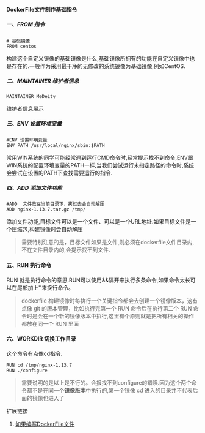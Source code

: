 #### DockerFile文件制作基础指令

##### 一、FROM 指令
```
# 基础镜像
FROM centos
```
构建这个自定义镜像的基础镜像是什么,基础镜像所拥有的功能在自定义镜像中也是存在的.一般作为采用最干净的无修改的系统镜像为基础镜像,例如CentOS.

##### 二、MAINTAINER 维护者信息
```
MAINTAINER MeDeity
```
维护者信息展示

##### 三、ENV 设置环境变量
```
#ENV 设置环境变量
ENV PATH /usr/local/nginx/sbin:$PATH
```
常用WIN系统的同学可能经常遇到运行CMD命令时,经常提示找不到命令,ENV跟WIN系统的配置环境变量的PATH一样,当我们尝试运行未指定路径的命令时,系统会尝试在设置的PATH下查找需要运行的指令.


##### 四、ADD 添加文件功能
```
#ADD  文件放在当前目录下，拷过去会自动解压
ADD nginx-1.13.7.tar.gz /tmp/
```
添加文件功能,目标文件可以是一个文件、可以是一个URL地址.如果目标文件是一个压缩包,构建镜像时会自动解压
>需要特别注意的是，目标文件如果是文件,则必须在dockerfile文件目录内,不在文件目录内的,会提示找不到文件.

#### 五、RUN 执行命令
RUN 就是执行命令的意思.RUN可以使用&&隔开来执行多条命令,如果命令太长可以在尾部加上'\'来换行命令。
>dockerfile 构建镜像时每执行一个关键指令都会去创建一个镜像版本，这有点像 git 的版本管理，比如执行完第一个 RUN 命令后在执行第二个 RUN 命令时是会在一个新的镜像版本中执行,这里有个原则就是把所有相关的操作都放在同一个 RUN 里面

#### 六、WORKDIR 切换工作目录
这个命令有点像cd指令.
```
RUN cd /tmp/nginx-1.13.7
RUN ./configure
```
>需要说明的是以上是不行的。会报找不到configure的错误.因为这个两个命令都不是在同一个**镜像版本**中执行的,第一个镜像 cd 进入的目录并不代表后面的镜像也进入了


扩展链接
1. [如果编写DockerFile文件](https://juejin.im/post/5a1bd8a36fb9a0450f21a966)